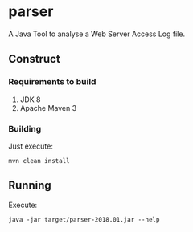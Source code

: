 # parser

A Java Tool to analyse a Web Server Access Log file.


## Construct

### Requirements to build

1. JDK 8
2. Apache Maven 3

### Building

Just execute:

    mvn clean install

## Running

Execute:

    java -jar target/parser-2018.01.jar --help
